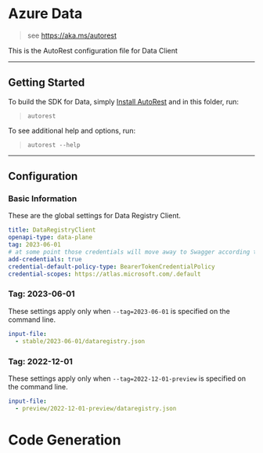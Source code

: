 # Azure Data

> see https://aka.ms/autorest

This is the AutoRest configuration file for Data Client

---

## Getting Started

To build the SDK for Data, simply [Install AutoRest](https://aka.ms/autorest/install) and in this folder, run:

> `autorest`

To see additional help and options, run:

> `autorest --help`

---

## Configuration

### Basic Information

These are the global settings for Data Registry Client.

``` yaml
title: DataRegistryClient
openapi-type: data-plane
tag: 2023-06-01
# at some point those credentials will move away to Swagger according to [this](https://github.com/Azure/autorest/issues/3718)
add-credentials: true
credential-default-policy-type: BearerTokenCredentialPolicy
credential-scopes: https://atlas.microsoft.com/.default
```

### Tag: 2023-06-01

These settings apply only when `--tag=2023-06-01` is specified on the command line.

``` yaml $(tag) == '2023-06-01'
input-file:
  - stable/2023-06-01/dataregistry.json
```

### Tag: 2022-12-01

These settings apply only when `--tag=2022-12-01-preview` is specified on the command line.

``` yaml $(tag) == '2022-12-01-preview'
input-file:
  - preview/2022-12-01-preview/dataregistry.json
```

# Code Generation

